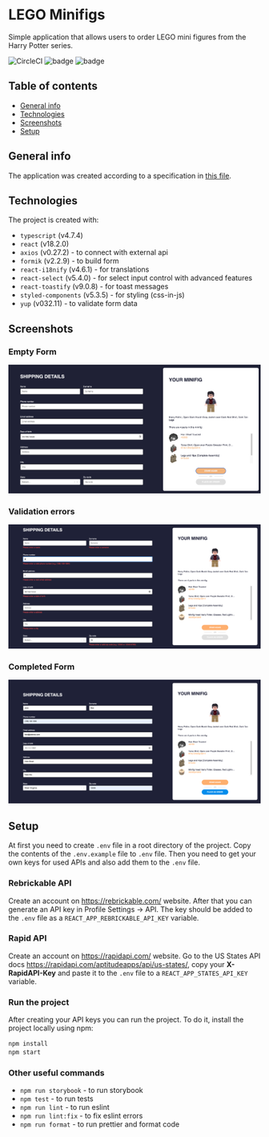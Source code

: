 # LEGO Minifigs

Simple application that allows users to order LEGO mini figures from the Harry Potter series.

![CircleCI](https://circleci.com/gh/wikk2207/minifigs.svg?style=shield&circle-token=e39f21984751bb124683e98b8d9767b3cd1441ca)
![badge](https://img.shields.io/endpoint?url=https://gist.githubusercontent.com/wikk2207/0b893e77a446f764d9d9e90b7566647e/raw/lines-badge.json)
![badge](https://img.shields.io/endpoint?url=https://gist.githubusercontent.com/wikk2207/ff6b0a9c2533fb95012faa87fe9d4591/raw/44598f30f8b3b8e169dfdf74506a1921ff53e8b0/functions-badge.json)

## Table of contents
* [General info](#general-info)
* [Technologies](#technologies)
* [Screenshots](#screenshots)
* [Setup](#setup)

<a name="general-info"></a>
## General info

The application was created according to a specification in <a href="./frontend-minifigs.pdf">this file</a>.

<a name="technologies"></a>
## Technologies

The project is created with:
* `typescript` (v4.7.4)
* `react` (v18.2.0)
* `axios` (v0.27.2) - to connect with external api
* `formik` (v2.2.9) - to build form
* `react-i18nify` (v4.6.1) - for translations
* `react-select` (v5.4.0) - for select input control with advanced features
* `react-toastify` (v9.0.8) - for toast messages
* `styled-components` (v5.3.5) - for styling (css-in-js)
* `yup` (v032.11) - to validate form data

<a name="screenshots"></a>
## Screenshots

### Empty Form
<img src="./images/ss-empty-form.png"></img>

### Validation errors
<img src="./images/ss-errors.png"></img>

### Completed Form
<img src="./images/ss-completed-form.png"></img>

<a name="setup"></a>
## Setup

At first you need to create `.env` file in a root directory of the project. Copy the contents of the `.env.example` file to `.env` file. Then you need to get your own keys for used APIs and also add them to the `.env` file.

### Rebrickable API

Create an account on https://rebrickable.com/ website. After that you can generate an API key in Profile Settings -> API. The key should be added to the `.env` file as a `REACT_APP_REBRICKABLE_API_KEY` variable.

### Rapid API

Create an account on https://rapidapi.com/ website. Go to the US States API docs https://rapidapi.com/aptitudeapps/api/us-states/, copy your **X-RapidAPI-Key** and paste it to the `.env` file to a `REACT_APP_STATES_API_KEY` variable.

### Run the project

After creating your API keys you can run the project. To do it, install the project locally using npm:

```bash
npm install
npm start
```

### Other useful commands

* `npm run storybook` - to run storybook
* `npm test` - to run tests
* `npm run lint` - to run eslint
* `npm run lint:fix` - to fix eslint errors
* `npm run format` - to run prettier and format code
